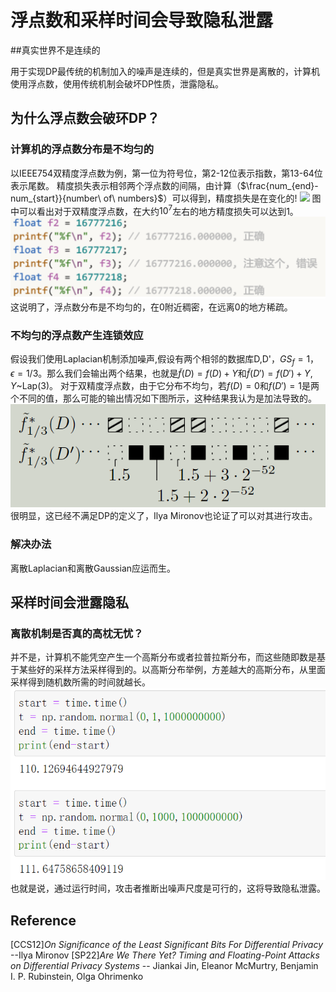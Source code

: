 # 浮点数和采样时间会导致隐私泄露

##真实世界不是连续的

用于实现DP最传统的机制加入的噪声是连续的，但是真实世界是离散的，计算机使用浮点数，使用传统机制会破坏DP性质，泄露隐私。

## 为什么浮点数会破环DP？

### 计算机的浮点数分布是不均匀的

以IEEE754双精度浮点数为例，第一位为符号位，第2-12位表示指数，第13-64位表示尾数。
精度损失表示相邻两个浮点数的间隔，由计算（$\frac{num_{end}-num_{start}}{number\ of\ numbers}$）可以得到，精度损失是在变化的!
![](/picture/2023-05-29-10-26-57.png.png)
图中可以看出对于双精度浮点数，在大约$10^7$左右的地方精度损失可以达到1。
![](/picture/2023-05-29-10-26-57.png)
这说明了，浮点数分布是不均匀的，在0附近稠密，在远离0的地方稀疏。

### 不均匀的浮点数产生连锁效应

假设我们使用Laplacian机制添加噪声,假设有两个相邻的数据库D,D'，$GS_f=1$，$\epsilon = 1/3$。那么我们会输出两个结果，也就是$\widetilde{f}(D)=f(D)+Y$和$\widetilde{f}(D')=f(D')+Y$, $Y$~Lap(3)。
对于双精度浮点数，由于它分布不均匀，若$f(D)=0$和$f(D')=1$是两个不同的值，那么可能的输出情况如下图所示，这种结果我认为是加法导致的。
![](/picture/2023-05-29-10-39-39.png)
很明显，这已经不满足DP的定义了，Ilya Mironov也论证了可以对其进行攻击。

### 解决办法

离散Laplacian和离散Gaussian应运而生。

## 采样时间会泄露隐私

### 离散机制是否真的高枕无忧？

并不是，计算机不能凭空产生一个高斯分布或者拉普拉斯分布，而这些随即数是基于某些好的采样方法采样得到的。以高斯分布举例，方差越大的高斯分布，从里面采样得到随机数所需的时间就越长。
![](/picture/2023-05-29-10-49-04.png)
也就是说，通过运行时间，攻击者推断出噪声尺度是可行的，这将导致隐私泄露。


## Reference

[CCS12]*On Significance of the Least Significant Bits For Differential Privacy* --Ilya Mironov
[SP22]*Are We There Yet? Timing and Floating-Point Attacks on Differential Privacy Systems* -- Jiankai Jin, Eleanor McMurtry, Benjamin I. P. Rubinstein, Olga Ohrimenko